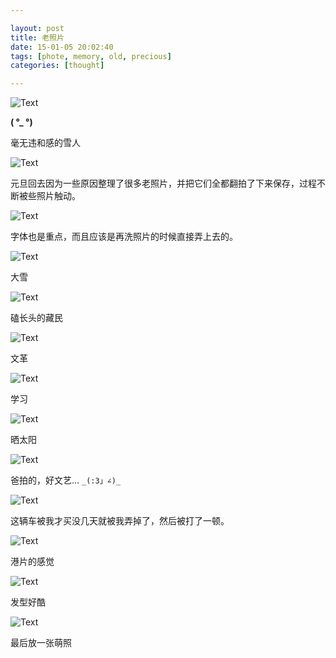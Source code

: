 ```yaml
---

layout: post
title: 老照片
date: 15-01-05 20:02:40
tags: [phote, memory, old, precious]
categories: [thought]

---
```


![Text]({{site.url}}/assets/blog_img/2015-01-05-old-photos/IMG_9182.JPG)

**( °_ °)**

毫无违和感的雪人

<!-- more -->

![Text]({{site.url}}/assets/blog_img/2015-01-05-old-photos/IMG_9208.JPG)

元旦回去因为一些原因整理了很多老照片，并把它们全都翻拍了下来保存，过程不断被些照片触动。 

![Text]({{site.url}}/assets/blog_img/2015-01-05-old-photos/IMG_9294.JPG) 

字体也是重点，而且应该是再洗照片的时候直接弄上去的。

![Text]({{site.url}}/assets/blog_img/2015-01-05-old-photos/IMG_9307.JPG) 

大雪

![Text]({{site.url}}/assets/blog_img/2015-01-05-old-photos/IMG_9308.JPG) 

磕长头的藏民

![Text]({{site.url}}/assets/blog_img/2015-01-05-old-photos/IMG_9541.JPG) 

文革

![Text]({{site.url}}/assets/blog_img/2015-01-05-old-photos/IMG_9580.JPG) 

学习

![Text]({{site.url}}/assets/blog_img/2015-01-05-old-photos/IMG_9279.JPG)

晒太阳

![Text]({{site.url}}/assets/blog_img/2015-01-05-old-photos/IMG_9319.JPG)

爸拍的，好文艺...  `_(:3」∠)_`

![Text]({{site.url}}/assets/blog_img/2015-01-05-old-photos/IMG_9431.JPG)

这辆车被我才买没几天就被我弄掉了，然后被打了一顿。

![Text]({{site.url}}/assets/blog_img/2015-01-05-old-photos/IMG_9469.JPG) 

港片的感觉

![Text]({{site.url}}/assets/blog_img/2015-01-05-old-photos/IMG_9575.JPG) 

发型好酷

![Text]({{site.url}}/assets/blog_img/2015-01-05-old-photos/IMG_9665.JPG)

最后放一张萌照